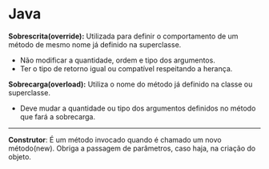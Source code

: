 # Java
**Sobrescrita(override):** Utilizada para definir o comportamento de um método de mesmo nome já definido na superclasse.

- Não modificar a quantidade, ordem e tipo dos argumentos.
- Ter o tipo de retorno igual ou compatível respeitando a herança.

**Sobrecarga(overload):** Utiliza o nome do método já definido na classe ou superclasse.

- Deve mudar a quantidade ou tipo dos argumentos definidos no método que fará a sobrecarga.

---

**Construtor**: É um método invocado quando é chamado um novo método(new). Obriga a passagem de parâmetros, caso haja, na criação do objeto.
